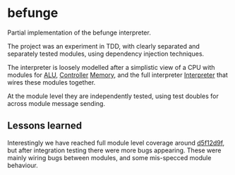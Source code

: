 # befunge

Partial implementation of the befunge interpreter.

The project was an experiment in TDD, with clearly separated and separately tested modules, using dependency injection techniques.

The interpreter is loosely modelled after a simplistic view of a CPU with modules for [ALU](/lib/befunge/alu.rb), [Controller](/lib/befunge/controller.rb) [Memory](/lib/befunge/memory.rb), and the full interpreter [Interpreter](/lib/befunge/interpreter.rb) that wires these modules together.

At the module level they are independently tested, using test doubles for across module message sending.

## Lessons learned

Interestingly we have reached full module level coverage around [d5f12d9f](../../commit/d5f12d9f4670f72f70d902882a0b635bbd12066c), but after integration testing there were more bugs appearing. These were mainly wiring bugs between modules, and some mis-specced module behaviour.
